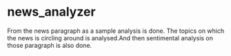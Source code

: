 # news_analyzer
From the news paragraph as a sample analysis is done. The topics on which the news is circling around is analysed.And then sentimental analysis on those paragraph is also done.
